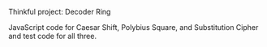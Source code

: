Thinkful project: Decoder Ring

JavaScript code for Caesar Shift, Polybius Square, and Substitution Cipher and test code for all three.
